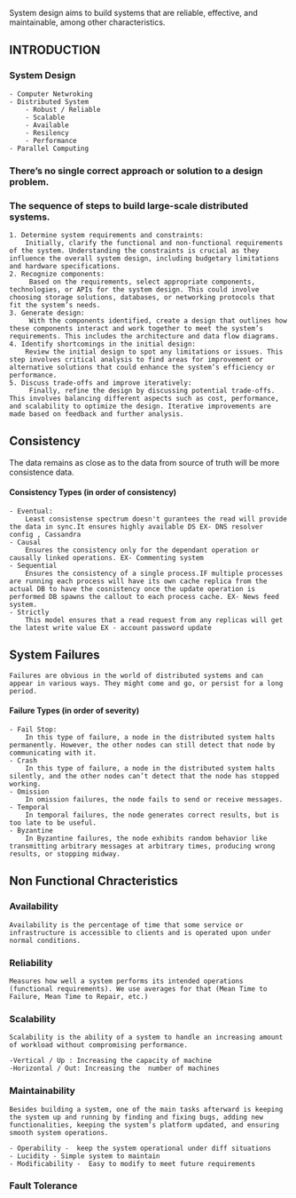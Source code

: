 System design aims to build systems that are reliable, effective, and maintainable, among other characteristics.

## INTRODUCTION

### System Design 
    
    - Computer Netwroking 
    - Distributed System
        - Robust / Reliable
        - Scalable
        - Available
        - Resilency
        - Performance
    - Parallel Computing

### There’s no single correct approach or solution to a design problem.

### The sequence of steps to build large-scale distributed systems.
    
    1. Determine system requirements and constraints:
        Initially, clarify the functional and non-functional requirements of the system. Understanding the constraints is crucial as they influence the overall system design, including budgetary limitations and hardware specifications.
    2. Recognize components:
         Based on the requirements, select appropriate components, technologies, or APIs for the system design. This could involve choosing storage solutions, databases, or networking protocols that fit the system’s needs.
    3. Generate design:
         With the components identified, create a design that outlines how these components interact and work together to meet the system’s requirements. This includes the architecture and data flow diagrams.  
    4. Identify shortcomings in the initial design: 
        Review the initial design to spot any limitations or issues. This step involves critical analysis to find areas for improvement or alternative solutions that could enhance the system’s efficiency or performance. 
    5. Discuss trade-offs and improve iteratively:
         Finally, refine the design by discussing potential trade-offs. This involves balancing different aspects such as cost, performance, and scalability to optimize the design. Iterative improvements are made based on feedback and further analysis.


## Consistency

The data remains as close as to the data from source of truth will be more consistence data.


#### Consistency Types (in order of consistency)
    
    - Eventual:
        Least consistense spectrum doesn't gurantees the read will provide the data in sync.It ensures highly available DS EX- DNS resolver config , Cassandra
    - Causal
        Ensures the consistency only for the dependant operation or causally linked operations. EX- Commenting system
    - Sequential
        Ensures the consistency of a single process.IF multiple processes are running each process will have its own cache replica from the actual DB to have the cosnistency once the update operation is performed DB spawns the callout to each process cache. EX- News feed system. 
    - Strictly
        This model ensures that a read request from any replicas will get the latest write value EX - account password update 


## System Failures

    Failures are obvious in the world of distributed systems and can appear in various ways. They might come and go, or persist for a long period.

#### Failure Types (in order of severity)

    - Fail Stop:
        In this type of failure, a node in the distributed system halts permanently. However, the other nodes can still detect that node by communicating with it.
    - Crash
        In this type of failure, a node in the distributed system halts silently, and the other nodes can’t detect that the node has stopped working.
    - Omission
        In omission failures, the node fails to send or receive messages.
    - Temporal
        In temporal failures, the node generates correct results, but is too late to be useful. 
    - Byzantine
        In Byzantine failures, the node exhibits random behavior like transmitting arbitrary messages at arbitrary times, producing wrong results, or stopping midway.

## Non Functional Chracteristics

### Availability
    Availability is the percentage of time that some service or infrastructure is accessible to clients and is operated upon under normal conditions.
### Reliability
    Measures how well a system performs its intended operations (functional requirements). We use averages for that (Mean Time to Failure, Mean Time to Repair, etc.)
### Scalability
    Scalability is the ability of a system to handle an increasing amount of workload without compromising performance.

    -Vertical / Up : Increasing the capacity of machine
    -Horizontal / Out: Increasing the  number of machines
### Maintainability
    Besides building a system, one of the main tasks afterward is keeping the system up and running by finding and fixing bugs, adding new functionalities, keeping the system’s platform updated, and ensuring smooth system operations.

    - Operability -  keep the system operational under diff situations
    - Lucidity - Simple system to maintain
    - Modificability -  Easy to modify to meet future requirements
### Fault Tolerance



